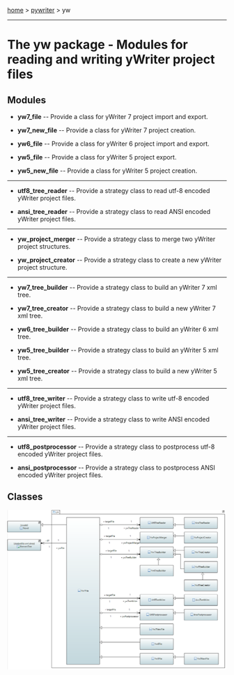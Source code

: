 [home](../../index) > [pywriter](pywriter) > yw

---

# The yw package - Modules for reading and writing yWriter project files
 
## Modules
 
- **yw7_file** -- Provide a class for yWriter 7 project import and export.

- **yw7_new_file** -- Provide a class for yWriter 7 project creation.

- **yw6_file** -- Provide a class for yWriter 6 project import and export.

- **yw5_file** -- Provide a class for yWriter 5 project export.

- **yw5_new_file** -- Provide a class for yWriter 5 project creation.

---
 
- **utf8_tree_reader** -- Provide a strategy class to read utf-8 encoded yWriter project files.

- **ansi_tree_reader** -- Provide a strategy class to read ANSI encoded yWriter project files.

---
 
- **yw_project_merger** -- Provide a strategy class to merge two yWriter project structures.

- **yw_project_creator** -- Provide a strategy class to create a new yWriter project structure.

---
 
- **yw7_tree_builder** -- Provide a strategy class to build an yWriter 7 xml tree.

- **yw7_tree_creator** -- Provide a strategy class to build a new yWriter 7 xml tree.

- **yw6_tree_builder** -- Provide a strategy class to build an yWriter 6 xml tree.

- **yw5_tree_builder** -- Provide a strategy class to build an yWriter 5 xml tree.

- **yw5_tree_creator** -- Provide a strategy class to build a new yWriter 5 xml tree.

---

- **utf8_tree_writer** -- Provide a strategy class to write utf-8 encoded yWriter project files.

- **ansi_tree_writer** -- Provide a strategy class to write ANSI encoded yWriter project files.

---
 
- **utf8_postprocessor** -- Provide a strategy class to postprocess utf-8 encoded yWriter project files.

- **ansi_postprocessor** -- Provide a strategy class to postprocess ANSI encoded yWriter project files.

## Classes

![yw package class diagram](img/yw_package_class_diagram.png)
